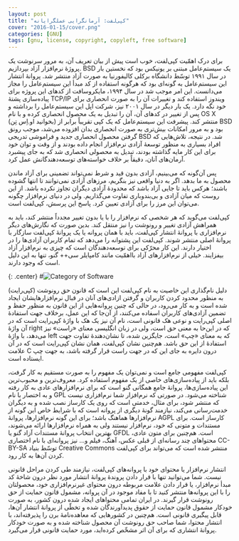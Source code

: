 ```yaml
---
layout: post
title: "کپی‌لفت: آرمانگرایی عملگرایانه"
cover: "2016-01-15/cover.png"
categories: [GNU]
tags: [gnu, license, copyright, copyleft, free software]
---
```


برای درک اهمّیت کپی‌لفت، خوب است پیش از بیان تعریف آن، به مرور سرنوشت یک پروژهٔ نرم‌افزار آزاد بپردازیم. BSD یک سیستم‌عامل مبتنی بر یونیکس بود که نخستین بار در سال ۱۹۹۱ توسّط دانشگاه برکلی کالیفورنیا به صورت آزاد منتشر شد. پروانهٔ انتشار این سیستم‌عامل به گونه‌ای بود که هرگونه استفاده از کد مبدأ این سیستم‌عامل را مجاز می‌دانست. این امر موجب شد در سال ۱۹۹۴، مایکروسافت از کدهای این پروژه برای پیاده‌سازی پشتهٔ TCP/IP ویندوز استفاده کند و تغییرات آن را به صورت انحصاری برای خود نگه دارد. یک بار دیگر در سال ۲۰۰۱ نیز، شرکت اپل این سیستم‌عامل را برداشته و پس از تغییر در کدهای آن، آن را تبدیل به یک محصول انحصاری کرده و با نام OS X (بخوانید او.اِس تِن) منتشر کند. پیشرفت این سیستم‌عامل که یک کپی تقریباً برابر از BSD بود و به مرور امکانات بیش‌تری به صورت انحصاری بدان افزوده می‌شد، موجب رونق گرفتن محصول انحصاری جدید و فراموشی تدریجی BSD شد. در نتیجه، تلاش‌هایی که افراد بسیاری به منظور توسعهٔ آزادی نرم‌افزار انجام داده بودند و از وقت و توان خود برای این کار مایه گذاشته بودند، تبدیل به محصولی انحصاری شد که به جای پیشبرد آرمان‌های آنان، دقیقاً بر خلاف خواسته‌های توسعه‌دهندگانش عمل کرد.

پس آن‌گونه که می‌بینیم، آزادی بدون قید و شرط نمی‌تواند تضمینی برای آزاد ماندن محصول به ما بدهد. اگر به دنیا واقعی نیز بنگریم، مرزهای آزادی نمی‌توانند تا انتها گشوده باشند؛ هرکس باید تا جایی آزاد باشد که محدودهٔ آزادی دیگران تجاوز نکرده باشد. از این روست که میان آزادی و بی‌بندوباری تفاوت می‌گذاریم. ولی در دنیای نرم‌افزار چگونه می‌توان این مرز را برای آزادی تعیین کرد. پاسخ این پرسش، کپی‌لفت است.

کپی‌لفت می‌گوید که هر شخصی که نرم‌افزار را با یا بدون تغییر مجدداً منتشر کند، باید به همراهش آزادی تغییر و رونوشت را نیز منتقل کند. بدین صورت که نگارش‌های دیگر نرم‌افزاری با پروانهٔ انتشار کپی‌لفت، باید با همان پروانه یا یک پروانهٔ کپی‌لفت سازگار با پروانهٔ اصلی منتشر شوند. کپی‌لفت این پشتوانه را می‌دهد که تمام کاربران آزادی‌ها را در اختیار دارند. این کار محرّکی برای توسعه‌دهندگان است که چیزی به نرم‌افزار آزاد بیفزایند. خیلی از نرم‌افزارهای آزاد بااهمّیت مانند کامپایلر سی‌++ گنو، تنها به این دلیل است که وجود دارند.

{: .center}
#![Category of Software](/weblog/assets/2016-01-15/category.png)

دلیل نام‌گذاری این خاصیت به نام کپی‌لفت این است که قانون حق رونوشت (کپی‌رایت) به منظور محدود کردن کاربران و گرفتن ازادی‌های آنان در قبال نرم‌افزارهایشان ایجاد شده است و به کار می‌رود، در حالی که چنین پروانه‌هایی از این قانون به منظور حفظ و تضمین آزادی‌های کاربران اسفاده می‌کنند، از آن‌جا که این عمل، برخلاف جهت استفادهٔ اصلی کپی‌رایت و نوعی هک قانونی است، نام آن نیز یک هک با واژهٔ کپی‌رایت است که در آن واژهٔ right که در این‌حا به معنی حق است، ولی در زبان انگلیسی معنای «راست» نیز می‌دهد، با واژهٔ left که به معنای «چپ» است، جایگزین شده، تا نشان‌دهندهٔ تفاوت جهت استفادهٔ از این حق باشد. هم‌چنین نشان کپی‌لفت، همان نشان کپی‌رایت است که در آن علامت C درون دایره به جای این که در جهت راست قرار گرفته باشد، به جهت چپ ایستاده است.

کپی‌لفت مفهومی جامع است و نمی‌توان یک مفهوم را به صورت مستقیم به کار گرفت، بلکه باید از پیاده‌سازی‌های خاصی از یک مفهوم استفاده کرد. معروف‌ترین و محبوب‌ترین این پیاده‌سازی‌ها، پروانهٔ جامع همگانی گنو است که برای نرم‌افزارهای عادی به کار رفته و به اختصار با نام GPL شناخته می‌شود. در صورتی که نرم‌افزار شما نرم‌افزاری نیست که منتشر شود، برای مثال، خدمتی است که روی یک کارساز نصب شده و به دیگران خدمت‌رسانی می‌کند، نیازمند گونهٔ دیگری از پروانه است که با شرایط خاص این گونه از نرم‌افزارها هماهنگ باشد؛ برای این گونه نرم‌افزارها، پروانهٔ AGPL کارساز است. برای مستندات و متونی که خود، نرم‌افزار نیستند ولی به همراه نرم‌افزارها ارائه می‌شوند، بهترین انتخاب پروانهٔ مستندات آزاد گنو یا GFDL است. هم‌چنین برای متون عادی، محتواهای چند رسانه‌ای از قبلی عکس، آهنگ، فیلم و… نیز پروانه‌ای با نام اختصاری CC-BY-SA توسّط بنیاد Creative Commons منتشر شده است که می‌تواند برای کپی‌لفت کردن آن‌ها به کار رود.

انتشار نرم‌افزار یا محتوای خود با پروانه‌های کپی‌لفت، نیازمند طی کردن مراحل قانونی نیست. شما می‌توانید تنها با قرار دادن پروندهٔ پروانهٔ انتشار مورد نظر درون شاخهٔ کد مبدأ نرم‌افزار، یا قرار دادن علامت مربوطه درون محتوای غیرنرم‌افزاری خود، محصولتان را با این پروانه‌ها منتشر کنید تا با مفاد موجود در آن پروانه، مشمول قانون حمایت از حق رونوشت قرار گیرند. در ایران تمامی محتواهای ایجاد شده درون کشور، به صورت خودکار مشمول قانون حمایت از حقوق پدیدآورندگان شده و تخطّی از پروانهٔ انتشار آن‌ها، قابل پیگیری قانونی است. هم‌چنین در کشورهایی که معاهده‌نامهٔ برن را پذیرفته‌اند، با انتشار محتوا، شما صاحب حق رونوشت آن محصول شناخته شده و به صورت خودکار پروانهٔ انتشاری که برای آن اثر مشخّص کرده‌اید، مورد حمایت قانونی قرار می‌گیرد.
